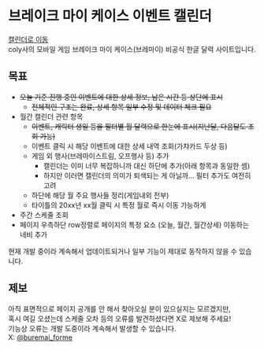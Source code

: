 # 브레이크 마이 케이스 이벤트 캘린더
[캘린더로 이동](https://ganbareayato.github.io/brmy-calendar-kr/)  
coly사의 모바일 게임 브레이크 마이 케이스(브레마이) 비공식 한글 달력 사이트입니다.  

## 목표
- ~~오늘 기준 진행 중인 이벤트에 대한 상세 정보, 남은 시간 등 상단에 표시~~
    - ~~전체적인 구조는 완료, 상세 항목 일부 수정 및 데이터 체크 필요~~
    <!--타이틀 앞에 한정통상 붙이기-->
- 월간 캘린더 관련 항목
    -  ~~이벤트, 캐릭터 생일 등을 필터별 월 달력으로 한눈에 표시(지난달, 다음달도 조회 가능)~~  
    - 이벤트 클릭 시 해당 이벤트에 대한 상세 내역 조회(가챠카드 두상 등)
    - 게임 외 행사(브레마이스트림, 오프행사 등) 추가
        - 캘린더는 이미 너무 복잡하니까 대신 하단에 추가(아래 항목과 동일한 셈)
        - 하지만 이러면 캘린더의 의미가 퇴색되는 게 아닐까... 필터 추가도 여전히 고려
    - 하단에 해당 월 주요 행사들 정리(게임내외 전부)
    - 타이틀의 20xx년 xx월 클릭 시 특정 월로 즉시 이동 가능하게
- 주간 스케줄 조회
- 페이지 우측하단 row정렬로 페이지의 특정 요소 (오늘, 월간, 월간상세) 이동하는 네비 추가
<!-- 접고 펴는 기능도 추가? 일단 추가해보고 얼마나 번거로운지, 화면 이동하는 과정에서 불편함 느껴질 정도로 가리는지 체크 -->
  
현재 개발 중이라 계속해서 업데이트되거나 일부 기능이 제대로 동작하지 않을 수 있습니다.

## 제보
<!--X 계정 or 릿링크 링크 등 추가 --> 
아직 표면적으로 페이지 공개를 안 해서 찾아오실 분이 있으실지는 모르겠지만,  
혹시 여길 오셨는데 스케줄 오차 등의 오류를 발견하셨다면 X로 제보해 주세요!  
기능상 오류는 개발 도중이라 계속해서 발생할 수 있습니다.  
X: [@buremai_forme](https://x.com/buremai_forme)